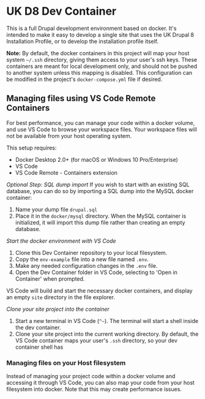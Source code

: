# UK D8 Dev Container

This is a full Drupal development environment based on docker. It's intended to make it easy to develop a single site that uses the UK Drupal 8 Installation Profile, or to develop the installation profile itself.

**Note:** By default, the docker containers in this project will map your host system `~/.ssh` directory, giving them access to your user's ssh keys. These containers are meant for local development only, and should not be pushed to another system unless this mapping is disabled. This configuration can be modified in the project's `docker-compose.yml` file if desired.

## Managing files using VS Code Remote Containers
For best performance, you can manage your code within a docker volume, and use VS Code to browse your workspace files. Your workspace files will not be available from your host operating system.

This setup requires:
* Docker Desktop 2.0+ (for macOS or Windows 10 Pro/Enterprise)
* VS Code
* VS Code Remote - Containers extension

*Optional Step: SQL dump import*
If you wish to start with an existing SQL database, you can do so by importing a SQL dump into the MySQL docker container:
1. Name your dump file `drupal.sql`
2. Place it in the `docker/mysql` directory.
When the MySQL container is initialized, it will import this dump file rather than creating an empty database.


*Start the docker environment with VS Code*
1. Clone this Dev Container repository to your local filesystem.
2. Copy the `env-example` file into a new file named `.env`.
3. Make any needed configuration changes in the `.env` file.
4. Open the Dev Container folder in VS Code, selecting to 'Open in Container' when prompted.

VS Code will build and start the necessary docker containers, and display an empty `site` directory in the file explorer.

*Clone your site project into the container*
1. Start a new terminal in VS Code (`^~`). The terminal will start a shell inside the dev container.
2. Clone your site project into the current working directory. By default, the VS Code container maps your user's `.ssh` directory, so your dev container shell has 



### Managing files on your Host filesystem
Instead of managing your project code within a docker volume and accessing it through VS Code, you can also map your code from your host filesystem into docker. Note that this may create performance issues.
